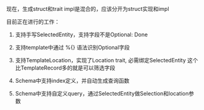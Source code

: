 
现在，生成struct和trait impl是混合的，应该分开为struct实现和impl


目前正在进行的工作：
1. 支持手写SelectedEntity，支持字段不是Optional: Done
2. 支持template中通过 %{} 语法识别Optional字段

3. 支持TemplateLocation，实现了Location trait, 必需绑定SelectedEntity
   这个比TemplateRecord多的就是可以筛选字段


4. Schema中支持index定义，并自动生成查询函数
5. Schema中支持自定义query，通过SelectedEntity做Selection和location参数

